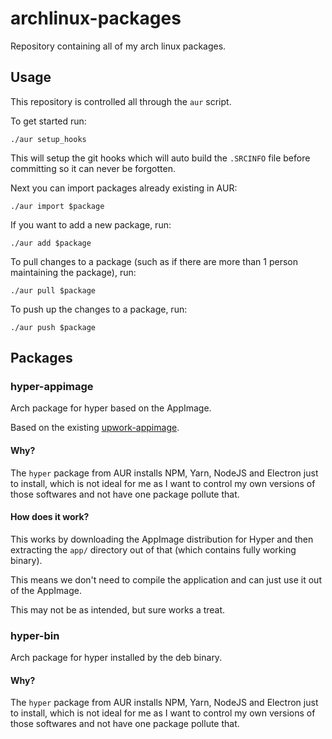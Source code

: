 # archlinux-packages

Repository containing all of my arch linux packages.

## Usage

This repository is controlled all through the `aur` script.

To get started run:

```shell
./aur setup_hooks
```

This will setup the git hooks which will auto build the `.SRCINFO` file before committing so it can never be forgotten.

Next you can import packages already existing in AUR:

```shell
./aur import $package
```

If you want to add a new package, run:

```shell
./aur add $package
```

To pull changes to a package (such as if there are more than 1 person maintaining the package), run:

```shell
./aur pull $package
```

To push up the changes to a package, run:

```shell
./aur push $package
```

## Packages

### hyper-appimage

Arch package for hyper based on the AppImage.

Based on the existing [upwork-appimage](https://aur.archlinux.org/packages/upwork-appimage/).

#### Why?

The `hyper` package from AUR installs NPM, Yarn, NodeJS and Electron just to install, which is not
ideal for me as I want to control my own versions of those softwares and not have one package
pollute that.

#### How does it work?

This works by downloading the AppImage distribution for Hyper and then extracting the `app/`
directory out of that (which contains fully working binary).

This means we don't need to compile the application and can just use it out of the AppImage.

This may not be as intended, but sure works a treat.

### hyper-bin

Arch package for hyper installed by the deb binary.

#### Why?

The `hyper` package from AUR installs NPM, Yarn, NodeJS and Electron just to install, which is not
ideal for me as I want to control my own versions of those softwares and not have one package
pollute that.
